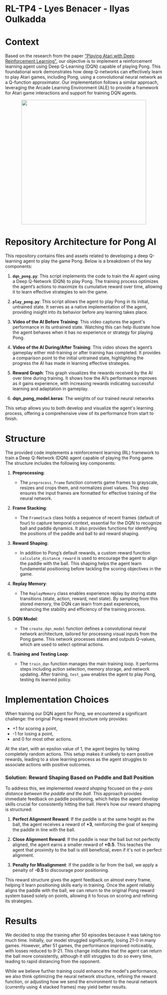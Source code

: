 # RL-TP4 - Lyes Benacer - Ilyas Oulkadda

# Context

Based on the research from the paper ["Playing Atari with Deep Reinforcement Learning"](https://arxiv.org/abs/1312.5602), our objective is to implement a reinforcement learning agent using Deep Q-Learning (DQN) capable of playing Pong. This foundational work demonstrates how deep Q-networks can effectively learn to play Atari games, including Pong, using a convolutional neural network as a Q-function approximator. Our implementation follows a similar approach, leveraging the Arcade Learning Environment (ALE) to provide a framework for Atari game interactions and support for training DQN agents.


<p align="center">
  <img src="https://github.com/user-attachments/assets/8e833b31-fdf6-403a-80b3-4779beb8c0b7" width="400" />
</p>




# Repository Architecture for Pong AI

This repository contains files and assets related to developing a deep Q-learning agent to play the game Pong. Below is a breakdown of the key components:

1. **`dqn_pong.py`**: This script implements the code to train the AI agent using a Deep Q-Network (DQN) to play Pong. The training process optimizes the agent’s actions to maximize its cumulative reward over time, allowing it to learn effective strategies to win the game.

2. **`play_pong.py`**: This script allows the agent to play Pong in its initial, untrained state. It serves as a native implementation of the agent, providing insight into its behavior before any learning takes place.

3. **Video of the AI Before Training**: This video captures the agent's performance in its untrained state. Watching this can help illustrate how the agent behaves when it has no experience or strategy for playing Pong.

4. **Video of the AI During/After Training**: This video shows the agent’s gameplay either mid-training or after training has completed. It provides a comparison point to the initial untrained state, highlighting the progress the AI has made in learning effective strategies.

5. **Reward Graph**: This graph visualizes the rewards received by the AI over time during training. It shows how the AI’s performance improves as it gains experience, with increasing rewards indicating successful learning and adaptation in gameplay.

6.  **dqn_pong_model.keras**: The weights of our trained neural networks

This setup allows you to both develop and visualize the agent's learning process, offering a comprehensive view of its performance from start to finish.


# Structure

The provided code implements a reinforcement learning (RL) framework to train a Deep Q-Network (DQN) agent capable of playing the Pong game. The structure includes the following key components:

1. **Preprocessing**:
   - The `preprocess_frame` function converts game frames to grayscale, resizes and crops them, and normalizes pixel values. This step ensures the input frames are formatted for effective training of the neural network.

2. **Frame Stacking**:
   - The `FrameStack` class holds a sequence of recent frames (default of four) to capture temporal context, essential for the DQN to recognize ball and paddle dynamics. It also provides functions for identifying the positions of the paddle and ball to aid reward shaping.

3. **Reward Shaping**:
   - In addition to Pong’s default rewards, a custom reward function `calculate_distance_reward` is used to encourage the agent to align the paddle with the ball. This shaping helps the agent learn fundamental positioning before tackling the scoring objectives in the game.

4. **Replay Memory**:
   - The `ReplayMemory` class enables experience replay by storing state transitions (state, action, reward, next state). By sampling from this stored memory, the DQN can learn from past experiences, enhancing the stability and efficiency of the training process.

5. **DQN Model**:
   - The `create_dqn_model` function defines a convolutional neural network architecture, tailored for processing visual inputs from the Pong game. This network processes states and outputs Q-values, which are used to select optimal actions.

6. **Training and Testing Loop**:
   - The `train_dqn` function manages the main training loop. It performs steps including action selection, memory storage, and network updating. After training, `test_game` enables the agent to play Pong, testing its learned policy.
  

# Implementation Choices

When training our DQN agent for Pong, we encountered a significant challenge: the original Pong reward structure only provides:
  - +1 for scoring a point,
  - -1 for losing a point,
  - and 0 for most other actions.

At the start, with an epsilon value of 1, the agent begins by taking completely random actions. This setup makes it unlikely to earn positive rewards, leading to a slow learning process as the agent struggles to associate actions with positive outcomes.

### Solution: Reward Shaping Based on Paddle and Ball Position

To address this, we implemented *reward shaping* focused on the *y-axis distance between the paddle and the ball*. This approach provides immediate feedback on paddle positioning, which helps the agent develop skills crucial for consistently hitting the ball. Here’s how our reward shaping is structured:

1. **Perfect Alignment Reward**: If the paddle is at the same height as the ball, the agent receives a reward of **+3**, reinforcing the goal of keeping the paddle in line with the ball.

2. **Close Alignment Reward**: If the paddle is near the ball but not perfectly aligned, the agent earns a smaller reward of **+0.5**. This teaches the agent that proximity to the ball is still beneficial, even if it's not in perfect alignment.

3. **Penalty for Misalignment**: If the paddle is far from the ball, we apply a penalty of **-0.5** to discourage poor positioning.

This reward structure gives the agent feedback on almost every frame, helping it learn positioning skills early in training. Once the agent reliably aligns the paddle with the ball, we can return to the original Pong reward system based solely on points, allowing it to focus on scoring and refining its strategies.

# Results

We decided to stop the training after 50 episodes because it was taking too much time. Initially, our model struggled significantly, losing 21-0 in many games. However, after 51 games, the performance improved noticeably, with losses reduced to 9-21. This change indicates that the agent can return the ball more consistently, although it still struggles to do so every time, leading to rapid distancing from the opponent.

While we believe further training could enhance the model's performance, we also think optimizing the neural network structure, refining the reward function, or adjusting how we send the environment to the neural network (currently using 4 stacked frames) may yield better results.




